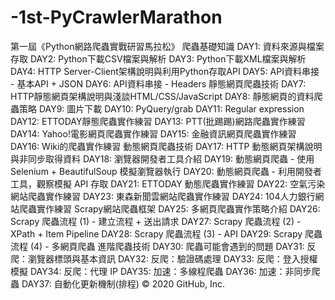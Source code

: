 # -1st-PyCrawlerMarathon

第一屆《Python網路爬蟲實戰研習馬拉松》
爬蟲基礎知識
DAY1: 資料來源與檔案存取
DAY2: Python下載CSV檔案與解析
DAY3: Python下載XML檔案與解析
DAY4: HTTP Server-Client架構說明與利用Python存取API
DAY5: API資料串接 - 基本API + JSON
DAY6: API資料串接 - Headers
靜態網頁爬蟲技術
DAY7: HTTP靜態網頁架構說明與淺談HTML/CSS/JavaScript
DAY8: 靜態網頁的資料爬蟲策略
DAY9: 圖片下載
DAY10: PyQuery/grab
DAY11: Regular expression
DAY12: ETTODAY靜態爬蟲實作練習
DAY13: PTT(批踢踢)網路爬蟲實作練習
DAY14: Yahoo!電影網頁爬蟲實作練習
DAY15: 金融資訊網頁爬蟲實作練習
DAY16: Wiki的爬蟲實作練習
動態網頁爬蟲技術
DAY17: HTTP 動態網頁架構說明與非同步取得資料
DAY18: 瀏覽器開發者工具介紹
DAY19: 動態網頁爬蟲 - 使用Selenium + BeautifulSoup 模擬瀏覽器執行
DAY20: 動態網頁爬蟲 - 利用開發者工具，觀察模擬 API 存取
DAY21: ETTODAY 動態爬蟲實作練習
DAY22: 空氣污染網站爬蟲實作練習
DAY23: 東森新聞雲網站爬蟲實作練習
DAY24: 104人力銀行網站爬蟲實作練習
Scrapy網站爬蟲框架
DAY25: 多網頁爬蟲實作策略介紹
DAY26: Scrapy 爬蟲流程 (1) - 建立流程 + 送出請求
DAY27: Scrapy 爬蟲流程 (2) - XPath + Item Pipeline
DAY28: Scrapy 爬蟲流程 (3) - API
DAY29: Scrapy 爬蟲流程 (4) - 多網頁爬蟲
進階爬蟲技術
DAY30: 爬蟲可能會遇到的問題
DAY31: 反爬：瀏覽器標頭與基本資訊
DAY32: 反爬：驗證碼處理
DAY33: 反爬：登入授權模擬
DAY34: 反爬：代理 IP
DAY35: 加速：多線程爬蟲
DAY36: 加速：非同步爬蟲
DAY37: 自動化更新機制(排程)
© 2020 GitHub, Inc.
